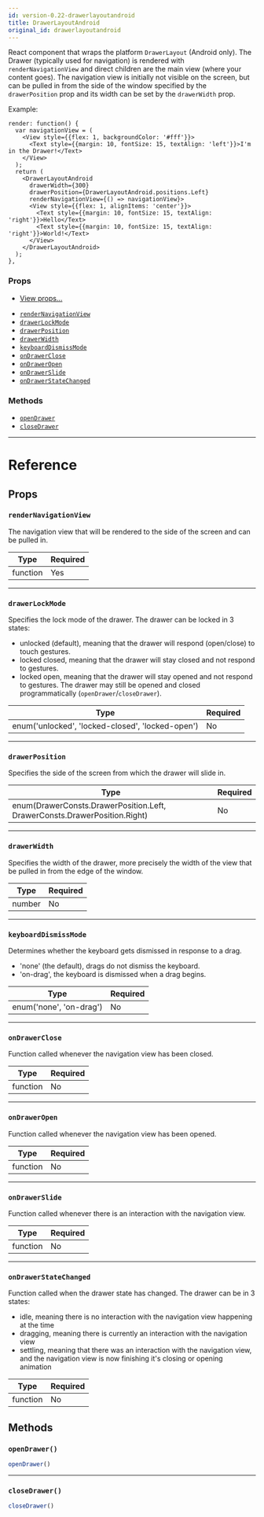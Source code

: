 ```yaml
---
id: version-0.22-drawerlayoutandroid
title: DrawerLayoutAndroid
original_id: drawerlayoutandroid
---
```

React component that wraps the platform `DrawerLayout` (Android only). The
Drawer (typically used for navigation) is rendered with `renderNavigationView`
and direct children are the main view (where your content goes). The navigation
view is initially not visible on the screen, but can be pulled in from the
side of the window specified by the `drawerPosition` prop and its width can
be set by the `drawerWidth` prop.

Example:

```
render: function() {
  var navigationView = (
    <View style={{flex: 1, backgroundColor: '#fff'}}>
      <Text style={{margin: 10, fontSize: 15, textAlign: 'left'}}>I'm in the Drawer!</Text>
    </View>
  );
  return (
    <DrawerLayoutAndroid
      drawerWidth={300}
      drawerPosition={DrawerLayoutAndroid.positions.Left}
      renderNavigationView={() => navigationView}>
      <View style={{flex: 1, alignItems: 'center'}}>
        <Text style={{margin: 10, fontSize: 15, textAlign: 'right'}}>Hello</Text>
        <Text style={{margin: 10, fontSize: 15, textAlign: 'right'}}>World!</Text>
      </View>
    </DrawerLayoutAndroid>
  );
},
```

### Props

* [View props...](view.md#props)
- [`renderNavigationView`](drawerlayoutandroid.md#rendernavigationview)
- [`drawerLockMode`](drawerlayoutandroid.md#drawerlockmode)
- [`drawerPosition`](drawerlayoutandroid.md#drawerposition)
- [`drawerWidth`](drawerlayoutandroid.md#drawerwidth)
- [`keyboardDismissMode`](drawerlayoutandroid.md#keyboarddismissmode)
- [`onDrawerClose`](drawerlayoutandroid.md#ondrawerclose)
- [`onDrawerOpen`](drawerlayoutandroid.md#ondraweropen)
- [`onDrawerSlide`](drawerlayoutandroid.md#ondrawerslide)
- [`onDrawerStateChanged`](drawerlayoutandroid.md#ondrawerstatechanged)




### Methods

- [`openDrawer`](drawerlayoutandroid.md#opendrawer)
- [`closeDrawer`](drawerlayoutandroid.md#closedrawer)




---

# Reference

## Props

### `renderNavigationView`

The navigation view that will be rendered to the side of the screen and can be pulled in.

| Type | Required |
| - | - |
| function | Yes |




---

### `drawerLockMode`

Specifies the lock mode of the drawer. The drawer can be locked in 3 states:
- unlocked (default), meaning that the drawer will respond (open/close) to touch gestures.
- locked closed, meaning that the drawer will stay closed and not respond to gestures.
- locked open, meaning that the drawer will stay opened and not respond to gestures.
The drawer may still be opened and closed programmatically (`openDrawer`/`closeDrawer`).

| Type | Required |
| - | - |
| enum('unlocked', 'locked-closed', 'locked-open') | No |




---

### `drawerPosition`

Specifies the side of the screen from which the drawer will slide in.

| Type | Required |
| - | - |
| enum(DrawerConsts.DrawerPosition.Left, DrawerConsts.DrawerPosition.Right) | No |




---

### `drawerWidth`

Specifies the width of the drawer, more precisely the width of the view that be pulled in
from the edge of the window.

| Type | Required |
| - | - |
| number | No |




---

### `keyboardDismissMode`

Determines whether the keyboard gets dismissed in response to a drag.
  - 'none' (the default), drags do not dismiss the keyboard.
  - 'on-drag', the keyboard is dismissed when a drag begins.

| Type | Required |
| - | - |
| enum('none', 'on-drag') | No |




---

### `onDrawerClose`

Function called whenever the navigation view has been closed.

| Type | Required |
| - | - |
| function | No |




---

### `onDrawerOpen`

Function called whenever the navigation view has been opened.

| Type | Required |
| - | - |
| function | No |




---

### `onDrawerSlide`

Function called whenever there is an interaction with the navigation view.

| Type | Required |
| - | - |
| function | No |




---

### `onDrawerStateChanged`

Function called when the drawer state has changed. The drawer can be in 3 states:
- idle, meaning there is no interaction with the navigation view happening at the time
- dragging, meaning there is currently an interaction with the navigation view
- settling, meaning that there was an interaction with the navigation view, and the
navigation view is now finishing it's closing or opening animation

| Type | Required |
| - | - |
| function | No |






## Methods

### `openDrawer()`

```javascript
openDrawer()
```



---

### `closeDrawer()`

```javascript
closeDrawer()
```



